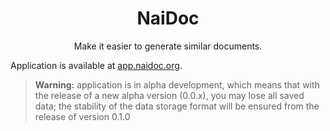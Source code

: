 <h1 align="center">NaiDoc</h1>

<p align="center">Make it easier to generate similar documents.</p>

Application is available at [app.naidoc.org](https://app.naidoc.org).

> **Warning:** application is in alpha development, which means that with the release of a new alpha version (0.0.x), you may lose all saved data; the stability of the data storage format will be ensured from the release of version 0.1.0